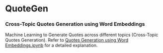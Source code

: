 # QuoteGen

### Cross-Topic Quotes Generation using Word Embeddings
Machine Learning to Generate Quotes across different topics (Cross-Topic Quotes Generation).
Refer to [Quotes Generation using Word Embeddings.ipynb](https://github.com/krohak/QuoteGen/blob/master/Quotes%20Generation%20using%20Word%20Embeddings.ipynb) for a detailed explanation.
